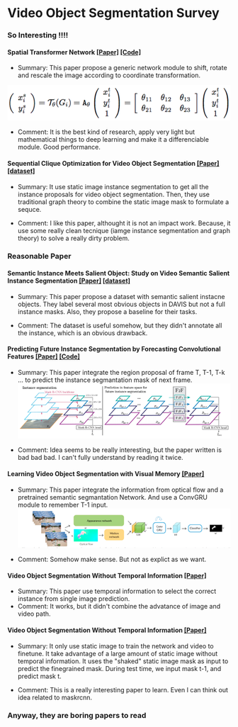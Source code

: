 # Video Object Segmentation Survey

### So Interesting !!!!
#### Spatial Transformer Network [\[Paper\]](https://papers.nips.cc/paper/5854-spatial-transformer-networks.pdf) [\[Code\]](https://pytorch.org/tutorials/intermediate/spatial_transformer_tutorial.html)

* Summary: This paper propose a generic network module to shift, rotate and rescale the image according to coordinate transformation.

![alt text](https://github.com/MaureenZOU/PhD_Year1_Study_Notes/blob/master/VOS_Survey/imgs/stn.png)

* Comment: It is the best kind of research, apply very light but mathematical things to deep learning and make it a differenciable module. Good performance. 

#### Sequential Clique Optimization for Video Object Segmentation [\[Paper\]](https://arxiv.org/pdf/1807.01452.pdf) [\[dataset\]](https://sites.google.com/view/ltnghia/research/sesiv?authuser=0)

* Summary: It use static image instance segmentation to get all the instance proposals for video object segmentation. Then, they use traditional graph theory to combine the static image mask to formulate a sequce.

* Comment: I like this paper, althought it is not an impact work. Because, it use some really clean tecnique (iamge instance segmentation and graph theory) to solve a really dirty problem.

### Reasonable Paper
#### Semantic Instance Meets Salient Object: Study on Video Semantic Salient Instance Segmentation [\[Paper\]](https://arxiv.org/pdf/1807.01452.pdf) [\[dataset\]](https://sites.google.com/view/ltnghia/research/sesiv?authuser=0)

* Summary: This paper propose a dataset with semantic salient instacne objects. They label several most obvious objects in DAVIS but not a full instance masks. Also, they propose a baseline for their tasks. 

* Comment: The dataset is useful somehow, but they didn't annotate all the instance, which is an obvious drawback.

#### Predicting Future Instance Segmentation by Forecasting Convolutional Features [\[Paper\]](https://arxiv.org/pdf/1803.11496.pdf) [\[Code\]](https://github.com/facebookresearch/instpred)

* Summary: This paper integrate the region proposal of frame T, T-1, T-k ... to predict the instance segmantation mask of next frame.
![alt text](https://github.com/MaureenZOU/PhD_Year1_Study_Notes/blob/master/VOS_Survey/imgs/2.png)

* Comment: Idea seems to be really interesting, but the paper written is bad bad bad. I can't fully understand by reading it twice.

#### Learning Video Object Segmentation with Visual Memory [\[Paper\]](https://lear.inrialpes.fr/people/alahari/papers/tokmakov17a.pdf)

* Summary: This paper integrate the information from optical flow and a pretrained semantic segmantation Network. And use a ConvGRU module to remember T-1 input.
![alt text](https://github.com/MaureenZOU/PhD_Year1_Study_Notes/blob/master/VOS_Survey/imgs/3.png)

* Comment: Somehow make sense. But not as explict as we want. 

#### Video Object Segmentation Without Temporal Information [\[Paper\]](https://arxiv.org/pdf/1709.06031.pdf)

* Summary: This paper use temporal information to select the correct instance from single image prediction.
* Comment: It works, but it didn't combine the advatance of image and video path.

#### Video Object Segmentation Without Temporal Information [\[Paper\]](https://arxiv.org/pdf/1709.06031.pdf)

* Summary: It only use static image to train the network and video to finetune. It take advantage of a large amount of static image without temporal information. It uses the "shaked" static image mask as input to predict the finegrained mask. During test time, we input mask t-1, and predict mask t. 

* Comment: This is a really interesting paper to learn. Even I can think out idea related to maskrcnn. 

### Anyway, they are boring papers to read

